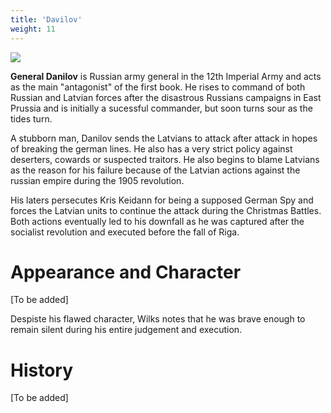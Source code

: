 ```yaml
---
title: 'Davilov'
weight: 11
---
```


![](../danilov.jpg)

**General Danilov** is Russian army general in the 12th Imperial Army and acts as the main "antagonist" of the first book. He rises to command of both Russian and Latvian forces after the disastrous Russians campaigns in East Prussia and is initially a sucessful commander, but soon turns sour as the tides turn.

A stubborn man, Danilov sends the Latvians to attack after attack in hopes of breaking the german lines. He also has a very strict policy against deserters, cowards or suspected traitors. He also begins to blame Latvians as the reason for his failure because of the Latvian actions against the russian empire during the 1905 revolution.

His laters persecutes Kris Keidann for being a supposed German Spy and forces the Latvian units to continue the attack during the Christmas Battles. Both actions eventually led to his downfall as he was captured after the socialist revolution and executed before the fall of Riga.

# Appearance and Character

[To be added]

Despiste his flawed character, Wilks notes that he was brave enough to remain silent during his entire judgement and execution.

# History

[To be added]

